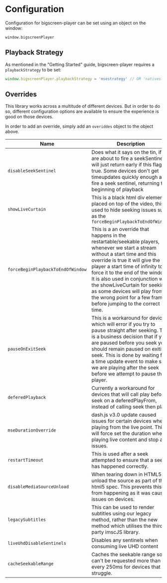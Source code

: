 # Configuration

Configuration for bigscreen-player can be set using an object on the window:
```
window.bigscreenPlayer
```

## Playback Strategy

As mentioned in the "Getting Started" guide, bigscreen-player requires a `playbackStrategy` to be set:

```javascript
window.bigscreenPlayer.playbackStrategy = 'msestrategy' // OR 'nativestrategy' OR 'hybridstrategy' OR 'basicstrategy'
```

## Overrides

This library works across a multitude of different devices. But in order to do so, different configuration options are available to ensure the experience is good on those devices.

In order to add an override, simply add an `overiddes` object to the object above.

| Name                | Description                                                                                                                                                                                                                        | Values     |
| ------------------- | ---------------------------------------------------------------------------------------------------------------------------------------------------------------------------------------------------------------------------------- | ---------- |
| `disableSeekSentinel` | Does what it says on the tin, if we are about to fire a seekSentinel it will just return early if this flag is true. Some devices don't get timeupdates quickly enough and fire a seek sentinel, returning to beginning of playback | boolean |
| `showLiveCurtain` | This is a black html div element placed on top of the video, this is used to hide seeking issues such as the `forceBeginPlaybackToEndOfWindow` | boolean |
| `forceBeginPlaybackToEndOfWindow` | This is a an override that happens in the restartable/seekable players, whenever we start a stream without a start time and this override is true it will give the player a start time of infinity to force it to the end of the window. It is also used in conjunction with the showLiveCurtain for seeking as some devices will play from the wrong point for a few frames before jumping to the correct time. | boolean |
| `pauseOnExitSeek` | This is a workaround for devices which will error if you try to pause straight after seeking. This is a business decision that if you are paused before you seek you should remain paused on exiting seek. This is done by waiting for a time update event to make sure we are playing after the seek before we attempt to pause the player. | boolean |
| `deferedPlayback` | Currently a workaround for devices that will call play before seek on a deferedPlayFrom, instead of calling seek then play. | boolean |
| `mseDurationOverride` | dash.js v3.0 update caused issues for certain devices when playing from the live point. This will force set the duration when playing live content and stop any issues. | boolean |
| `restartTimeout` | This is used after a seek attempted to ensure that a seek has happened correctly. | number |
| `disableMediaSourceUnload` | When tearing down in HTML5 we unload the source as part of the html5 spec. This prevents this from happening as it was causing issues on devices. | boolean |
| `legacySubtitles` | This can be used to render subtitles using our legacy method, rather than the new method which utilises the third party imscJS library. | boolean |
| `liveUhdDisableSentinels` | Disables any sentinels when consuming live UHD content | boolean |
| `cacheSeekableRange` | Caches the seekable range so it can't be requested more than every 250ms for devices that struggle. | boolean |
